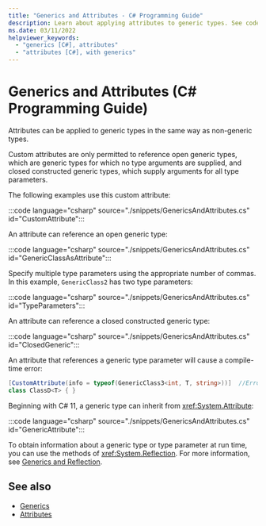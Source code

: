 ```yaml
---
title: "Generics and Attributes - C# Programming Guide"
description: Learn about applying attributes to generic types. See code examples and view additional available resources.
ms.date: 03/11/2022
helpviewer_keywords: 
  - "generics [C#], attributes"
  - "attributes [C#], with generics"
---
```

# Generics and Attributes (C# Programming Guide)

Attributes can be applied to generic types in the same way as non-generic types.

Custom attributes are only permitted to reference open generic types, which are generic types for which no type arguments are supplied, and closed constructed generic types, which supply arguments for all type parameters.

The following examples use this custom attribute:

:::code language="csharp" source="./snippets/GenericsAndAttributes.cs" id="CustomAttribute":::

An attribute can reference an open generic type:

:::code language="csharp" source="./snippets/GenericsAndAttributes.cs" id="GenericClassAsAttribute":::

Specify multiple type parameters using the appropriate number of commas. In this example, `GenericClass2` has two type parameters:

:::code language="csharp" source="./snippets/GenericsAndAttributes.cs" id="TypeParameters":::

An attribute can reference a closed constructed generic type:

:::code language="csharp" source="./snippets/GenericsAndAttributes.cs" id="ClosedGeneric":::

An attribute that references a generic type parameter will cause a compile-time error:

```csharp
[CustomAttribute(info = typeof(GenericClass3<int, T, string>))]  //Error CS0416
class ClassD<T> { }
```

Beginning with C# 11, a generic type can inherit from <xref:System.Attribute>:

:::code language="csharp" source="./snippets/GenericsAndAttributes.cs" id="GenericAttribute":::

To obtain information about a generic type or type parameter at run time, you can use the methods of <xref:System.Reflection>. For more information, see [Generics and Reflection](./generics-and-reflection.md).

## See also

- [Generics](../../fundamentals/types/generics.md)
- [Attributes](../../../standard/attributes/index.md)
